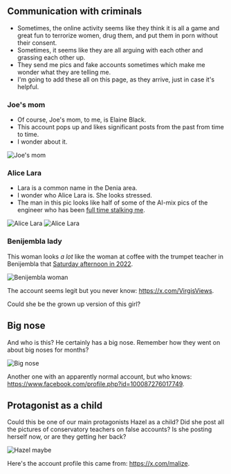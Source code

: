 ## Communication with criminals

- Sometimes, the online activity seems like they think it is all a game and great fun to terrorize women, drug them, and put them in porn without their consent.
- Sometimes, it seems like they are all arguing with each other and grassing each other up.
- They send me pics and fake accounts sometimes which make me wonder what they are telling me.
- I'm going to add these all on this page, as they arrive, just in case it's helpful.

### Joe's mom

- Of course, Joe's mom, to me, is Elaine Black. 
- This account pops up and likes significant posts from the past from time to time.
- I wonder about it.

![Joe's mom](../content/images/maybes/joes-mom.png)

### Alice Lara

- Lara is a common name in the Denia area. 
- I wonder who Alice Lara is. She looks stressed.
- The man in this pic looks like half of some of the AI-mix pics of the engineer who has been [full time stalking me](../content/images/fake-accounts/messages-oct/13.png).

![Alice Lara](../content/images/maybes/alice-lara-1.png)
![Alice Lara](../content/images/maybes/alice-lara-2.png)

### Benijembla lady

This woman looks *a lot* like the woman at coffee with the trumpet teacher in Benijembla that [Saturday afternoon in 2022](../timeline/2022/november.md#walking-in-benijembla-with-the-english-ladies).

![Benijembla woman](../content/images/fake-accounts/woman%20in%20benijembla.png)

The account seems legit but you never know: https://x.com/VirgisViews.

Could she be the grown up version of this girl?

<!-- add here -->

## Big nose

And who is this? He certainly has a big nose. Remember how they went on about big noses for months?

![Big nose](../content/images/fake-accounts/bignose.png)

Another one with an apparently normal account, but who knows: https://www.facebook.com/profile.php?id=100087276017749.

## Protagonist as a child

Could this be one of our main protagonists Hazel as a child? Did she post all the pictures of conservatory teachers on false accounts? Is she posting herself now, or are they getting her back?

![Hazel maybe](../content/images/fake-accounts/haze-baby.png)

Here's the account profile this came from: https://x.com/malize.

